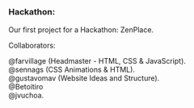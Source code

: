 ##
### Hackathon:
Our first project for a Hackathon: ZenPlace.

  Collaborators: <br/>

  @farvillage (Headmaster - HTML, CSS & JavaScript). <br>
  @sennags (CSS Animations & HTML). <br>
  @gustavomav (Website Ideas and Structure). <br>
  @Betoitiro <br>
  @jvuchoa. <br>
##
